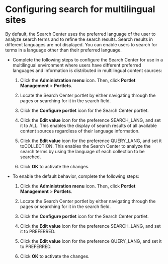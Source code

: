 # Configuring search for multilingual sites

By default, the Search Center uses the preferred language of the user to analyze search terms and to refine the search results. Search results in different languages are not displayed. You can enable users to search for terms in a language other than their preferred language.

-   Complete the following steps to configure the Search Center for use in a multilingual environment where users have different preferred languages and information is distributed in multilingual content sources:

    1.  Click the **Administration menu** icon. Then, click **Portlet Management** \> **Portlets**.

    2.  Locate the Search Center portlet by either navigating through the pages or searching for it in the search field.

    3.  Click the **Configure portlet** icon for the Search Center portlet.

    4.  Click the **Edit value** icon for the preference SEARCH\_LANG, and set it to ALL. This enables the display of search results of all available content sources regardless of their language information.

    5.  Click the **Edit value** icon for the preference QUERY\_LANG, and set it toCOLLECTION. This enables the Search Center to analyze the search terms by using the language of each collection to be searched.

    6.  Click **OK** to activate the changes.

-   To enable the default behavior, complete the following steps:

    1.  Click the **Administration menu** icon. Then, click **Portlet Management** \> **Portlets**.

    2.  Locate the Search Center portlet by either navigating through the pages or searching for it in the search field.

    3.  Click the **Configure portlet** icon for the Search Center portlet.

    4.  Click the **Edit value** icon for the preference SEARCH\_LANG, and set it to PREFERRED.

    5.  Click the **Edit value** icon for the preference QUERY\_LANG, and set it to PREFERRED.

    6.  Click **OK** to activate the changes.


